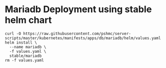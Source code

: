 # Mariadb Deployment using stable helm chart

```
curl -O https://raw.githubusercontent.com/pshmc/server-scripts/master/kubernetes/manifests/apps/db/mariadb/helm/values.yaml
helm install \
  --name mariadb \
  -f values.yaml \
  stable/mariadb
rm -f values.yaml
```
